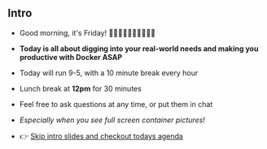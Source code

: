 ## Intro

- Good morning, it's Friday! 👏👏👏👏👏👏👏👏👏👏

- **Today is all about digging into your real-world needs and making you productive with Docker ASAP**

- Today will run 9-5, with a 10 minute break every hour

- Lunch break at **12pm** for 30 minutes

- Feel free to ask questions at any time, or put them in chat

- *Especially when you see full screen container pictures!*

- 👉 [Skip intro slides and checkout todays agenda](/#6)

